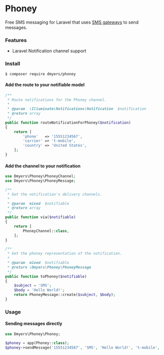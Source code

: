 # Phoney

Free SMS messaging for Laravel that uses [SMS gateways](https://en.wikipedia.org/wiki/SMS_gateway) to send messages.

### Features

* Laravel Notification channel support

### Install

```
$ composer require dmyers/phoney
```

#### Add the route to your notifiable model

```php
/**
 * Route notifications for the Phoney channel.
 *
 * @param  \Illuminate\Notifications\Notification  $notification
 * @return array
 */
public function routeNotificationForPhoney($notification)
{
    return [
        'phone'   => '15551234567',
        'carrier' => 't-mobile',
        'country' => 'United States',
    ];
}
```

#### Add the channel to your notification

```php
use Dmyers\Phoney\PhoneyChannel;
use Dmyers\Phoney\PhoneyMessage;

/**
 * Get the notification's delivery channels.
 *
 * @param  mixed  $notifiable
 * @return array
 */
public function via($notifiable)
{
    return [
        PhoneyChannel::class,
    ];
}

/**
 * Get the phoney representation of the notification.
 *
 * @param  mixed  $notifiable
 * @return \Dmyers\Phoney\PhoneyMessage
 */
public function toPhoney($notifiable)
{
    $subject = 'SMS';
    $body = 'Hello World!';
    return PhoneyMessage::create($subject, $body);
}
```

### Usage

#### Sending messages directly

```php
use Dmyers\Phoney\Phoney;

$phoney = app(Phoney::class);
$phoney->sendMessage('15551234567', 'SMS', 'Hello World!', 't-mobile', 'United States');
```
